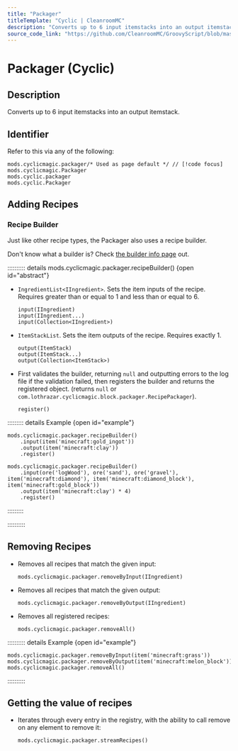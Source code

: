 ```yaml
---
title: "Packager"
titleTemplate: "Cyclic | CleanroomMC"
description: "Converts up to 6 input itemstacks into an output itemstack."
source_code_link: "https://github.com/CleanroomMC/GroovyScript/blob/master/src/main/java/com/cleanroommc/groovyscript/compat/mods/cyclic/Packager.java"
---
```


# Packager (Cyclic)

## Description

Converts up to 6 input itemstacks into an output itemstack.

## Identifier

Refer to this via any of the following:

```groovy:no-line-numbers {1}
mods.cyclicmagic.packager/* Used as page default */ // [!code focus]
mods.cyclicmagic.Packager
mods.cyclic.packager
mods.cyclic.Packager
```


## Adding Recipes

### Recipe Builder

Just like other recipe types, the Packager also uses a recipe builder.

Don't know what a builder is? Check [the builder info page](../../getting_started/builder.md) out.

:::::::::: details mods.cyclicmagic.packager.recipeBuilder() {open id="abstract"}
- `IngredientList<IIngredient>`. Sets the item inputs of the recipe. Requires greater than or equal to 1 and less than or equal to 6.

    ```groovy:no-line-numbers
    input(IIngredient)
    input(IIngredient...)
    input(Collection<IIngredient>)
    ```

- `ItemStackList`. Sets the item outputs of the recipe. Requires exactly 1.

    ```groovy:no-line-numbers
    output(ItemStack)
    output(ItemStack...)
    output(Collection<ItemStack>)
    ```

- First validates the builder, returning `null` and outputting errors to the log file if the validation failed, then registers the builder and returns the registered object. (returns `null` or `com.lothrazar.cyclicmagic.block.packager.RecipePackager`).

    ```groovy:no-line-numbers
    register()
    ```

::::::::: details Example {open id="example"}
```groovy:no-line-numbers
mods.cyclicmagic.packager.recipeBuilder()
    .input(item('minecraft:gold_ingot'))
    .output(item('minecraft:clay'))
    .register()

mods.cyclicmagic.packager.recipeBuilder()
    .input(ore('logWood'), ore('sand'), ore('gravel'), item('minecraft:diamond'), item('minecraft:diamond_block'), item('minecraft:gold_block'))
    .output(item('minecraft:clay') * 4)
    .register()
```

:::::::::

::::::::::

## Removing Recipes

- Removes all recipes that match the given input:

    ```groovy:no-line-numbers
    mods.cyclicmagic.packager.removeByInput(IIngredient)
    ```

- Removes all recipes that match the given output:

    ```groovy:no-line-numbers
    mods.cyclicmagic.packager.removeByOutput(IIngredient)
    ```

- Removes all registered recipes:

    ```groovy:no-line-numbers
    mods.cyclicmagic.packager.removeAll()
    ```

:::::::::: details Example {open id="example"}
```groovy:no-line-numbers
mods.cyclicmagic.packager.removeByInput(item('minecraft:grass'))
mods.cyclicmagic.packager.removeByOutput(item('minecraft:melon_block'))
mods.cyclicmagic.packager.removeAll()
```

::::::::::

## Getting the value of recipes

- Iterates through every entry in the registry, with the ability to call remove on any element to remove it:

    ```groovy:no-line-numbers
    mods.cyclicmagic.packager.streamRecipes()
    ```
